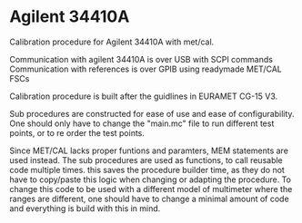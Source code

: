 # Agilent 34410A
Calibration procedure for Agilent 34410A with met/cal. 

Communication with agilent 34410A is over USB with SCPI commands
Communication with references is over GPIB using readymade MET/CAL FSCs

Calibration procedure is built after the guidlines in EURAMET CG-15 V3.

Sub procedures are constructed for ease of use and ease of configurability. One should only have to change the "main.mc" file to run different test points, or to re order the test points.

Since MET/CAL lacks proper funtions and paramters, MEM statements are used instead. The sub procedures are used as functions, to call reusable code multiple times. this saves the procedure builder time, as they do not have to copy/paste this logic when changing or adapting the procedure. To change this code to be used with a different model of multimeter where the ranges are different, one should have to change a minimal amount of code and everything is build with this in mind.

